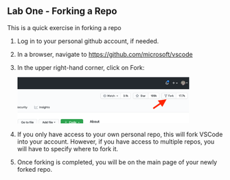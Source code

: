 ## Lab One - Forking a Repo

This is a quick exercise in forking a repo

1. Log in to your personal github account, if needed.
2. In a browser, navigate to https://github.com/microsoft/vscode
3. In the upper right-hand corner, click on Fork:

   <img src="../images/fork.png" alt="drawing" width="400"/>

4. If you only have access to your own personal repo, this will fork VSCode into your account.  However, if you have access to multiple repos, you will have to specify where to fork it.
5. Once forking is completed, you will be on the main page of your newly forked repo.

